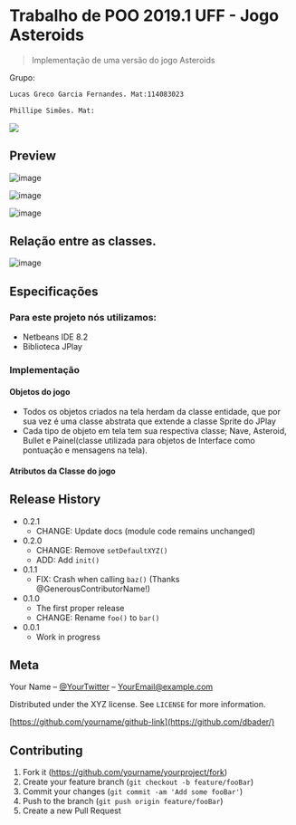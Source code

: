 # Trabalho de POO 2019.1 UFF - Jogo Asteroids
> Implementação de uma versão do jogo Asteroids


Grupo:
```sh
Lucas Greco Garcia Fernandes. Mat:114083023
```
```sh
Phillipe Simões. Mat:
```

![](header.png)

## Preview

![image](https://user-images.githubusercontent.com/50213462/60403762-e19bac00-9b77-11e9-9452-5ebfd4ec2358.png)

![image](https://user-images.githubusercontent.com/50213462/60403784-0c860000-9b78-11e9-9a47-48bff22781f1.png)

![image](https://user-images.githubusercontent.com/50213462/60403792-1871c200-9b78-11e9-88ef-50a3eb51e5f0.png)


## Relação entre as classes.

![image](https://user-images.githubusercontent.com/50213462/60403858-004e7280-9b79-11e9-8584-fbb3a0231223.png)


## Especificações

### Para este projeto nós utilizamos:
   * Netbeans IDE 8.2
   * Biblioteca JPlay
### Implementação
  
  #### Objetos do jogo
   * Todos os objetos criados na tela herdam da classe entidade, que por sua vez é uma classe abstrata que extende a classe Sprite do JPlay
   * Cada tipo de objeto em tela tem sua respectiva classe; Nave, Asteroid, Bullet e Painel(classe utilizada para objetos de Interface como pontuação e mensagens na tela).
  
  #### Atributos da Classe do jogo
  
  
## Release History

* 0.2.1
    * CHANGE: Update docs (module code remains unchanged)
* 0.2.0
    * CHANGE: Remove `setDefaultXYZ()`
    * ADD: Add `init()`
* 0.1.1
    * FIX: Crash when calling `baz()` (Thanks @GenerousContributorName!)
* 0.1.0
    * The first proper release
    * CHANGE: Rename `foo()` to `bar()`
* 0.0.1
    * Work in progress

## Meta

Your Name – [@YourTwitter](https://twitter.com/dbader_org) – YourEmail@example.com

Distributed under the XYZ license. See ``LICENSE`` for more information.

[https://github.com/yourname/github-link](https://github.com/dbader/)

## Contributing

1. Fork it (<https://github.com/yourname/yourproject/fork>)
2. Create your feature branch (`git checkout -b feature/fooBar`)
3. Commit your changes (`git commit -am 'Add some fooBar'`)
4. Push to the branch (`git push origin feature/fooBar`)
5. Create a new Pull Request

<!-- Markdown link & img dfn's -->
[npm-image]: https://img.shields.io/npm/v/datadog-metrics.svg?style=flat-square
[npm-url]: https://npmjs.org/package/datadog-metrics
[npm-downloads]: https://img.shields.io/npm/dm/datadog-metrics.svg?style=flat-square
[travis-image]: https://img.shields.io/travis/dbader/node-datadog-metrics/master.svg?style=flat-square
[travis-url]: https://travis-ci.org/dbader/node-datadog-metrics
[wiki]: https://github.com/yourname/yourproject/wiki
